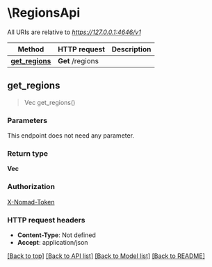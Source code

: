 # \RegionsApi

All URIs are relative to *https://127.0.0.1:4646/v1*

Method | HTTP request | Description
------------- | ------------- | -------------
[**get_regions**](RegionsApi.md#get_regions) | **Get** /regions | 



## get_regions

> Vec<String> get_regions()


### Parameters

This endpoint does not need any parameter.

### Return type

**Vec<String>**

### Authorization

[X-Nomad-Token](../README.md#X-Nomad-Token)

### HTTP request headers

- **Content-Type**: Not defined
- **Accept**: application/json

[[Back to top]](#) [[Back to API list]](../README.md#documentation-for-api-endpoints) [[Back to Model list]](../README.md#documentation-for-models) [[Back to README]](../README.md)

